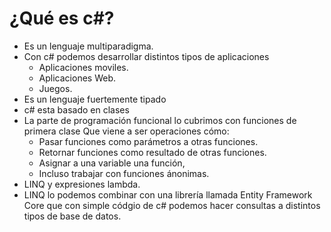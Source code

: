 # ¿Qué es c#?
* Es un lenguaje multiparadigma.
* Con c# podemos desarrollar distintos tipos de aplicaciones
  * Aplicaciones moviles.
  * Aplicaciones Web.
  * Juegos.
* Es un lenguaje fuertemente tipado
* c# esta basado en clases
* La parte de programación funcional lo cubrimos con funciones de primera clase
  Que viene a ser operaciones cómo:
  * Pasar funciones como parámetros a otras funciones.
  * Retornar funciones como resultado de otras funciones.
  * Asignar a una variable una función,
  * Incluso trabajar con funciones ánonimas.
* LINQ y expresiones lambda.
* LINQ lo podemos combinar con una librería llamada Entity Framework Core que con simple códgio de c# podemos
  hacer consultas a distintos tipos de base de datos.



